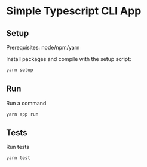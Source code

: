 # Simple Typescript CLI App

## Setup

Prerequisites: node/npm/yarn

Install packages and compile with the setup script:

```bash
yarn setup
```

## Run

Run a command

```bash
yarn app run
```

## Tests

Run tests

```bash
yarn test
```
